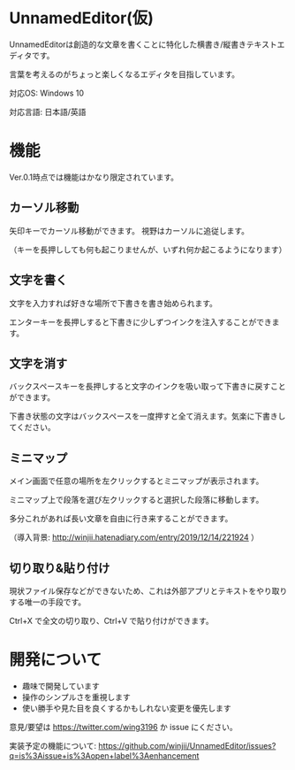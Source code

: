 # UnnamedEditor(仮)
UnnamedEditorは創造的な文章を書くことに特化した横書き/縦書きテキストエディタです。

言葉を考えるのがちょっと楽しくなるエディタを目指しています。


対応OS: Windows 10

対応言語: 日本語/英語

# 機能
Ver.0.1時点では機能はかなり限定されています。

## カーソル移動
矢印キーでカーソル移動ができます。
視野はカーソルに追従します。

（キーを長押ししても何も起こりませんが、いずれ何か起こるようになります）

## 文字を書く
文字を入力すれば好きな場所で下書きを書き始められます。

エンターキーを長押しすると下書きに少しずつインクを注入することができます。

## 文字を消す
バックスペースキーを長押しすると文字のインクを吸い取って下書きに戻すことができます。

下書き状態の文字はバックスペースを一度押すと全て消えます。気楽に下書きしてください。

## ミニマップ
メイン画面で任意の場所を左クリックするとミニマップが表示されます。

ミニマップ上で段落を選び左クリックすると選択した段落に移動します。

多分これがあれば長い文章を自由に行き来することができます。

（導入背景: http://winjii.hatenadiary.com/entry/2019/12/14/221924 ）

## 切り取り&貼り付け
現状ファイル保存などができないため、これは外部アプリとテキストをやり取りする唯一の手段です。

Ctrl+X で全文の切り取り、Ctrl+V で貼り付けができます。

# 開発について
- 趣味で開発しています
- 操作のシンプルさを重視します
- 使い勝手や見た目を良くするかもしれない変更を優先します

意見/要望は https://twitter.com/wing3196 か issue にください。

実装予定の機能について: https://github.com/winjii/UnnamedEditor/issues?q=is%3Aissue+is%3Aopen+label%3Aenhancement
